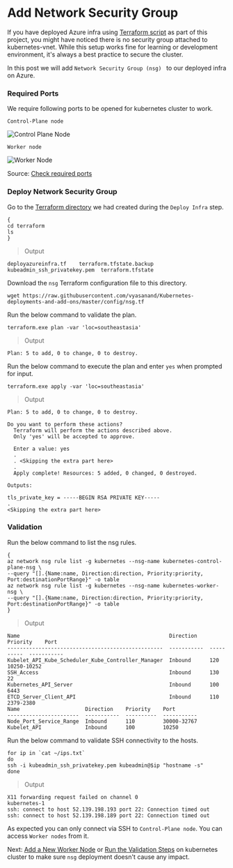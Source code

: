 # Add Network Security Group

If you have deployed Azure infra using [Terraform script](/docs/01-ProvisionInfra.md) as part of this project, you might have noticed there is no security group attached to kubernetes-vnet.
While this setup works fine for learning or development environment, it's always a best practice to secure the cluster.

In this post we will add ```Network Security Group (nsg) ``` to our deployed infra on Azure.

### Required Ports

We require following ports to be opened for kubernetes cluster to work.

```Control-Plane node```

![Control Plane Node](/config/control_plane_ports.PNG)

```Worker node```

![Worker Node](/config/worker_node_ports.PNG)

Source: [Check required ports](https://kubernetes.io/docs/setup/production-environment/tools/kubeadm/install-kubeadm/#check-required-ports)

### Deploy Network Security Group

Go to the [Terraform directory](https://github.com/vyasanand/Kubernetes-deployments-and-add-ons/blob/master/docs/01-ProvisionInfra.md#deploy-infra) we had created during the ```Deploy Infra``` step.

```shell
{
cd terraform
ls
}
```
> Output

```shell
deployazureinfra.tf    terraform.tfstate.backup
kubeadmin_ssh_privatekey.pem  terraform.tfstate
```

Download the ```nsg``` Terraform configuration file to this directory.

```shell
wget https://raw.githubusercontent.com/vyasanand/Kubernetes-deployments-and-add-ons/master/config/nsg.tf
```

Run the below command to validate the plan.

```shell
terraform.exe plan -var 'loc=southeastasia'
```
> Output

```shell
Plan: 5 to add, 0 to change, 0 to destroy.
```

Run the below command to execute the plan and enter ```yes``` when prompted for input.

```shell
terraform.exe apply -var 'loc=southeastasia'
```
> Output

```shell
Plan: 5 to add, 0 to change, 0 to destroy.

Do you want to perform these actions?
  Terraform will perform the actions described above.
  Only 'yes' will be accepted to approve.

  Enter a value: yes
  .
  . <Skipping the extra part here>
  .
  Apply complete! Resources: 5 added, 0 changed, 0 destroyed.

Outputs:

tls_private_key = -----BEGIN RSA PRIVATE KEY-----
.
<Skipping the extra part here>
```

### Validation

Run the below command to list the nsg rules.

```shell
{
az network nsg rule list -g kubernetes --nsg-name kubernetes-control-plane-nsg \
--query "[].{Name:name, Direction:direction, Priority:priority, Port:destinationPortRange}" -o table
az network nsg rule list -g kubernetes --nsg-name kubernetes-worker-nsg \
--query "[].{Name:name, Direction:direction, Priority:priority, Port:destinationPortRange}" -o table
}
```
> Output

```shell
Name                                                Direction    Priority    Port
--------------------------------------------------  -----------  ----------  -----------
Kubelet_API_Kube_Scheduler_Kube_Controller_Manager  Inbound      120         10250-10252
SSH_Access                                          Inbound      130         22
Kubernetes_API_Server                               Inbound      100         6443
ETCD_Server_Client_API                              Inbound      110         2379-2380
Name                     Direction    Priority    Port
-----------------------  -----------  ----------  -----------
Node_Port_Service_Range  Inbound      110         30000-32767
Kubelet_API              Inbound      100         10250
```

Run the below command to validate SSH connectivity to the hosts.

```shell
for ip in `cat ~/ips.txt`
do
ssh -i kubeadmin_ssh_privatekey.pem kubeadmin@$ip "hostname -s"
done
```
> Output

```shell
X11 forwarding request failed on channel 0
kubernetes-1
ssh: connect to host 52.139.198.193 port 22: Connection timed out
ssh: connect to host 52.139.198.189 port 22: Connection timed out
```

As expected you can only connect via SSH to ```Control-Plane node```. You can access ```Worker nodes``` from it.

Next: [Add a New Worker Node](11-add-new-node.md) or [Run the Validation Steps](https://github.com/vyasanand/Kubernetes-deployments-and-add-ons/blob/master/docs/05-Validation.md#validation) on kubernetes cluster to make sure ```nsg``` deployment doesn't cause any impact.


